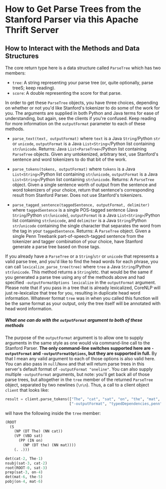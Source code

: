 How to Get Parse Trees from the Stanford Parser via this Apache Thrift Server
=============================================================================

## How to Interact with the Methods and Data Structures

The core return type here is a data structure called `ParseTree` which has two members:

* `tree`: A string representing your parse tree (or, quite optionally, parse treeS; keep reading).
* `score`: A double representing the score for that parse.

In order to get these `ParseTree` objects, you have three choices, depending on whether or not you'd like Stanford's tokenizer to do some of the work for you.  The arguments are supplied in both Python and Java terms for ease of understanding, but again, see the clients if you're confused.  Keep reading for more information on the `outputFormat` parameter to each of these methods.

* `parse_text(text, outputFormat)` where `text` is a Java `String`/Python `str` or `unicode`, `outputFormat` is a Java `List<String>`/Python list containing `str`/`unicode`.
  Returns: Java `List<ParseTree>`/Python list containing `ParseTree` objects.
  Given any untokenized, arbitrary text, use Stanford's sentence and word tokenizers to do that bit of the work.

* `parse_tokens(tokens, outputFormat)` where `tokens` is a Java `List<String>`/Python list containing `str`/`unicode`, `outputFormat` is a Java `List<String>`/Python list containing `str`/`unicode`.
   Returns: A `ParseTree` object.
   Given a single sentence worth of output from the sentence and word tokenizers of your choice, return that sentence's corresponding result from Stanford Parser.  Does not use Stanford's tokenizers.

* `parse_tagged_sentence(taggedSentence, outputFormat, delimiter)` where `taggedSentence` is a single POS-tagged sentence (Java `String`/Python `str`/`unicode`), `outputFormat` is a Java `List<String>`/Python list containing `str`/`unicode`, and `delimiter` is a Java `String`/Python `str`/`unicode` containing the single character that separates the word from the tag in your `taggedSentence`.
	Returns: A `ParseTree` object.
	Given a single Penn Treebank part-of-speech-tagged sentence from the tokenizer and tagger combination of your choice, have Stanford generate a parse tree based on those tags.

If you already have a `ParseTree` or a `String`/`str` or `unicode` that represents a valid parse tree, and you'd like to find the head words for each phrase, you can call `lexicalize_parse_tree(tree)` where `tree` a Java `String`/Python `str`/`unicode`.  This method returns a `String`/etc. that would be the same if you generated a parse tree using any of the methods above and had specified `-outputFormatOptions lexicalize` in the `outputFormat` argument.  Please note that if you pass in a tree that is already lexicalized, CoreNLP will just re-lexicalize that tree for you, resulting in duplicate head word information.  Whatever format `tree` was in when you called this function will be the same format as your output, only the tree itself will be annotated with head word information.
   
##### What one can do with the `outputFormat` argument to both of these methods

The purpose of the `outputFormat` argument is to allow one to supply arguments in the same style as one would via command-line call to the Stanford Parser. **The only command-line switches supported here are `-outputFormat` and `-outputFormatOptions`, but they are supported in full.**  By that I mean any valid argument to each of those options is also valid here.
You can also pass in `null`/`None` and that will return parse trees in this server's default format of `-outputFormat "oneline"`.
You can also supply multiple `-outputFormat` arguments, but note: you'll get back all of those parse trees, but altogether in the `tree` member of the returned `ParseTree` object, separated by two newlines (`\n\n`).
Thus, a call to a client object `client` that looks like:

```python
result = client.parse_tokens(["The", "cat", "sat", "on", "the", "mat", "."], 
                             ["-outputFormat", "typedDependencies,penn", "-outputFormatOptions", "basicDependencies"])
```

will have the following inside the `tree` member:

```Python
(ROOT
  (S
    (NP (DT The) (NN cat))
    (VP (VBD sat)
      (PP (IN on)
        (NP (DT the) (NN mat))))
    (. .)))

det(cat-2, The-1)
nsubj(sat-3, cat-2)
root(ROOT-0, sat-3)
prep(sat-3, on-4)
det(mat-6, the-5)
pobj(on-4, mat-6)
```